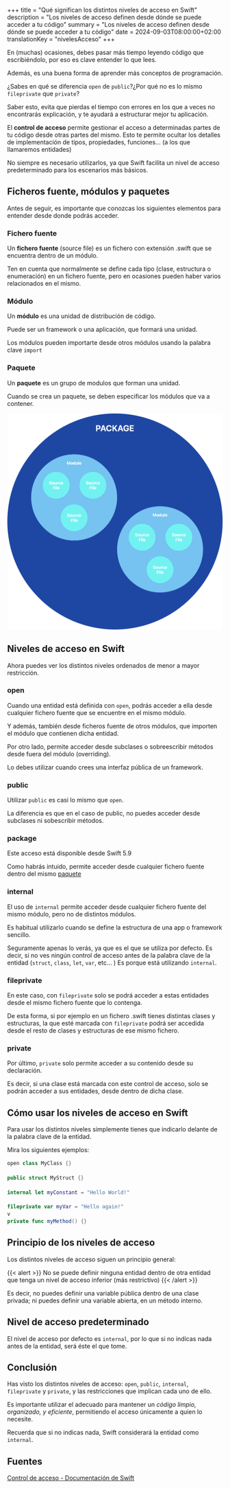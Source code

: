+++
title = "Qué significan los distintos niveles de acceso en Swift"
description = "Los niveles de acceso definen desde dónde se puede acceder a tu código"
summary = "Los niveles de acceso definen desde dónde se puede acceder a tu código"
date = 2024-09-03T08:00:00+02:00
translationKey = "nivelesAcceso"
+++

En (muchas) ocasiones, debes pasar más tiempo leyendo código que escribiéndolo, por eso es clave entender lo que lees. 

Además, es una buena forma de aprender más conceptos de programación.

¿Sabes en qué se diferencia `open` de `public`?¿Por qué no es lo mismo `fileprivate` que `private`?

Saber esto, evita que pierdas el tiempo con errores en los que a veces no encontrarás explicación, y te ayudará a estructurar mejor tu aplicación.

El **control de acceso** permite gestionar el acceso a determinadas partes de tu código desde otras partes del mismo. Esto te permite ocultar los detalles de implementación de tipos, propiedades, funciones... (a los que llamaremos entidades)

No siempre es necesario utilizarlos, ya que Swift facilita un nivel de acceso predeterminado para los escenarios más básicos.

## Ficheros fuente, módulos y paquetes

Antes de seguir, es importante que conozcas los siguientes elementos para entender desde donde podrás acceder.

### Fichero fuente

Un **fichero fuente** (source file) es un fichero con extensión .swift que se encuentra dentro de un módulo.

Ten en cuenta que normalmente se define cada tipo (clase, estructura o enumeración) en un fichero fuente, pero en ocasiones pueden haber varios relacionados en el mismo.

### Módulo

Un **módulo** es una unidad de distribución de código.

Puede ser un framework o una aplicación, que formará una unidad.

Los módulos pueden importarte desde otros módulos usando la palabra clave `import`

### Paquete

Un **paquete** es un grupo de modulos que forman una unidad.

Cuando se crea un paquete, se deben especificar los módulos que va a contener.

![Source module package relationship](sourcemodulepackage.png)

## Niveles de acceso en Swift

Ahora puedes ver los distintos niveles ordenados de menor a mayor restricción.

### open

Cuando una entidad está definida con `open`, podrás acceder a ella desde cualquier fichero fuente que se encuentre en el mismo módulo.

Y además, también desde ficheros fuente de otros módulos, que importen el módulo que contienen dicha entidad.

Por otro lado, permite acceder desde subclases o sobreescribir métodos desde fuera del módulo (overriding).

Lo debes utilizar cuando crees una interfaz pública de un framework.

### public

Utilizar `public` es casi lo mismo que `open`.

La diferencia es que en el caso de public, no puedes acceder desde subclases ni sobescribir métodos.

### package

Este acceso está disponible desde Swift 5.9

Como habrás intuido, permite acceder desde cualquier fichero fuente dentro del mismo [paquete](#paquete)

### internal

El uso de `internal` permite acceder desde cualquier fichero fuente del mismo módulo, pero no de distintos módulos.

Es habitual utilizarlo cuando se define la estructura de una app o framework sencillo.

Seguramente apenas lo verás, ya que es el que se utiliza por defecto. Es decir, si no ves ningún control de acceso antes de la palabra clave de la entidad (`struct`, `class`, `let`, `var`, etc... ) Es porque está utilizando `internal`.

### fileprivate

En este caso, con `fileprivate` solo se podrá acceder a estas entidades desde el mismo fichero fuente que lo contenga.

De esta forma, si por ejemplo en un fichero .swift tienes distintas clases y estructuras, la que esté marcada con `fileprivate` podrá ser accedida desde el resto de clases y estructuras de ese mismo fichero.

### private

Por último, `private` solo permite acceder a su contenido desde su declaración.

Es decir, si una clase está marcada con este control de acceso, solo se podrán acceder a sus entidades, desde dentro de dicha clase.

## Cómo usar los niveles de acceso en Swift

Para usar los distintos niveles simplemente tienes que indicarlo delante de la palabra clave de la entidad.

Mira los siguientes ejemplos:

```swift
open class MyClass {}

public struct MyStruct {}

internal let myConstant = "Hello World!"

fileprivate var myVar = "Hello again!"
v
private func myMethod() {}
```

## Principio de los niveles de acceso

Los distintos niveles de acceso siguen un principio general:

{{< alert >}}
No se puede definir ninguna entidad dentro de otra entidad que tenga un nivel de acceso inferior (más restrictivo)
{{< /alert >}}

Es decir, no puedes definir una variable pública dentro de una clase privada; ni puedes definir una variable abierta, en un método interno.

## Nivel de acceso predeterminado

El nivel de acceso por defecto es `internal`, por lo que si no indicas nada antes de la entidad, será éste el que tome.

## Conclusión

Has visto los distintos niveles de acceso: `open`, `public`, `internal`, `fileprivate` y `private`, y las restricciones que implican cada uno de ello.

Es importante utilizar el adecuado para mantener un *código limpio, organizado, y eficiente*, permitiendo el acceso únicamente a quien lo necesite.

Recuerda que si no indicas nada, Swift considerará la entidad como `internal`.

## Fuentes

[Control de acceso - Documentación de Swift](https://docs.swift.org/swift-book/documentation/the-swift-programming-language/accesscontrol/)
